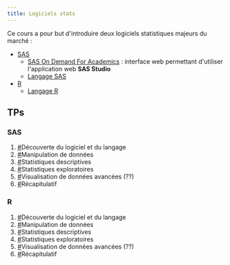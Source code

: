 ```yaml
---
title: Logiciels stats
---
```


Ce cours a pour but d'introduire deux logiciels statistiques majeurs du marché :

- [SAS](http://www.sas.com)
    - [SAS On Demand For Academics](https://odamid.oda.sas.com/) : interface web permettant d'utiliser l'application web **SAS Studio**
    - [Langage SAS](slides/langage-sas.html)
- [R](http://www.r-project.org)
    - [Langage R](slides/langage-r.html)

## TPs

### SAS

1. [#]()Découverte du logiciel et du langage
2. [#]()Manipulation de données
3. [#]()Statistiques descriptives
4. [#]()Statistiques exploratoires
5. [#]()Visualisation de données avancées (??)
6. [#]()Récapitulatif

### R

1. [#]()Découverte du logiciel et du langage
2. [#]()Manipulation de données
3. [#]()Statistiques descriptives
4. [#]()Statistiques exploratoires
5. [#]()Visualisation de données avancées (??)
6. [#]()Récapitulatif

